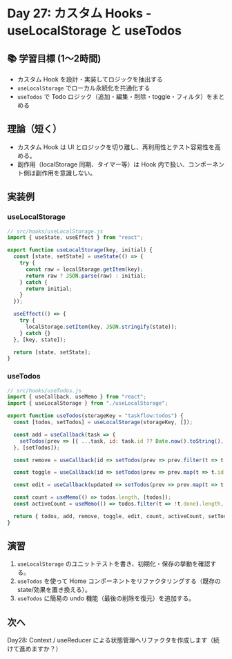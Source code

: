 # Day 27: カスタム Hooks - useLocalStorage と useTodos

## 📚 学習目標 (1〜2時間)

- カスタム Hook を設計・実装してロジックを抽出する  
- `useLocalStorage` でローカル永続化を共通化する  
- `useTodos` で Todo ロジック（追加・編集・削除・toggle・フィルタ）をまとめる

## 理論（短く）

- カスタム Hook は UI とロジックを切り離し、再利用性とテスト容易性を高める。  
- 副作用（localStorage 同期、タイマー等）は Hook 内で扱い、コンポーネント側は副作用を意識しない。

## 実装例

### useLocalStorage
```javascript
// src/hooks/useLocalStorage.js
import { useState, useEffect } from "react";

export function useLocalStorage(key, initial) {
  const [state, setState] = useState(() => {
    try {
      const raw = localStorage.getItem(key);
      return raw ? JSON.parse(raw) : initial;
    } catch {
      return initial;
    }
  });

  useEffect(() => {
    try {
      localStorage.setItem(key, JSON.stringify(state));
    } catch {}
  }, [key, state]);

  return [state, setState];
}
```

### useTodos
```javascript
// src/hooks/useTodos.js
import { useCallback, useMemo } from "react";
import { useLocalStorage } from "./useLocalStorage";

export function useTodos(storageKey = "taskflow:todos") {
  const [todos, setTodos] = useLocalStorage(storageKey, []);

  const add = useCallback(task => {
    setTodos(prev => [{ ...task, id: task.id ?? Date.now().toString(), createdAt: Date.now() }, ...prev]);
  }, [setTodos]);

  const remove = useCallback(id => setTodos(prev => prev.filter(t => t.id !== id)), [setTodos]);

  const toggle = useCallback(id => setTodos(prev => prev.map(t => t.id === id ? { ...t, done: !t.done } : t)), [setTodos]);

  const edit = useCallback(updated => setTodos(prev => prev.map(t => t.id === updated.id ? { ...t, ...updated } : t)), [setTodos]);

  const count = useMemo(() => todos.length, [todos]);
  const activeCount = useMemo(() => todos.filter(t => !t.done).length, [todos]);

  return { todos, add, remove, toggle, edit, count, activeCount, setTodos };
}
```

## 演習

1. `useLocalStorage` のユニットテストを書き、初期化・保存の挙動を確認する。  
2. `useTodos` を使って Home コンポーネントをリファクタリングする（既存の state/効果を置き換える）。  
3. `useTodos` に簡易の undo 機能（最後の削除を復元）を追加する。

## 次へ

Day28: Context / useReducer による状態管理へリファクタを作成します（続けて進めますか？）
